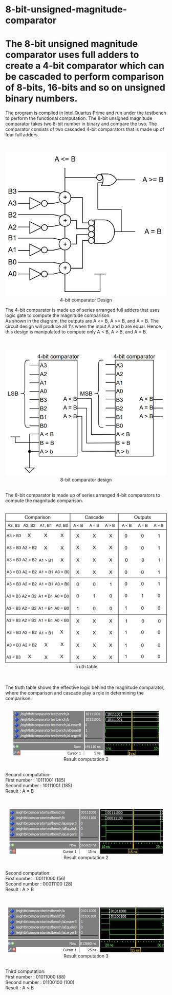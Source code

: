 # 8-bit-unsigned-magnitude-comparator
# The 8-bit unsigned magnitude comparator uses full adders to create a 4-bit comparator which can be cascaded to perform comparison of 8-bits, 16-bits and so on unsigned binary numbers.

The program is compiled in Intel Quartus Prime and run under the testbench to perform the functional computation.
The 8-bit unsigned magnitude comparator takes two 8-bit number in binary and compare the two.
The comparator consists of two cascaded 4-bit comparators that is made up of four full adders.

<br />
<p align="center">
  <img src="Sources/4-bit comparator design.jpg"><br />
  4-bit comparator Design
</p>
The 4-bit comparator is made up of series arranged full adders that uses logic gate to compute the magnitude comparison.
<br />
As shown in the diagram, the outputs are A <= B, A >= B, and A = B. The circuit design will produce all 1's when the input A and b are equal. Hence, this design is manipulated to compute only A < B, A > B, and A = B.
<br />

<br />
<br />
<p align="center">
  <img src="Sources/8-bit comparator design.jpg"/><br />
  8-bit comparator design
</p>
<br />
The 8-bit comparator is made up of series arranged 4-bit comparators to compute the magnitude comparison.
<br />

<br />
<p align="center">
  <img src="Sources/Truth Table.jpg"/><br />
  Truth table
</p>
<br />
<br />
The truth table shows the effective logic behind the magnitude comparator, where the comparison and cascade play a role in determining the comparison.
<br />

<br />
<p align="center">
  <img src="Sources/Result1.jpg"/><br />
  Result computation 2
</p>
<br />
Second computation:<br />
First number  : 10111001 (185)<br />
Second number : 10111001 (185)<br />
Result        : A = B         <br />
<br />

<br />
<p align="center">
  <img src="Sources/Result2.jpg"/><br />
  Result computation 2
</p>
<br />
Second computation:<br />
First number  : 00111000 (56)<br />
Second number : 00011100 (28)<br />
Result        : A > B        <br />
<br />

<br />
<p align="center">
  <img src="Sources/Result3.jpg"/><br />
  Result computation 3
</p>
<br />
Third computation:<br />
First number  : 01011000 (88)<br />
Second number : 01100100 (100)<br />
Result        : A < B         <br />
<br />
